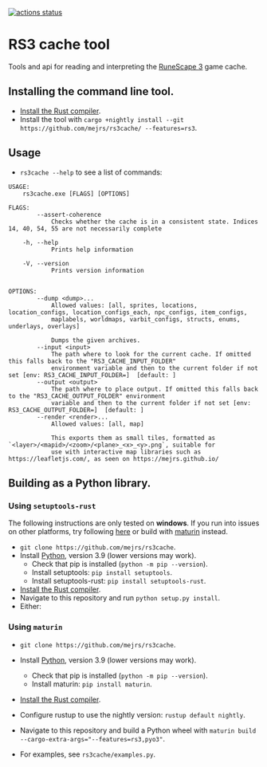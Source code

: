 [![actions status](https://github.com/mejrs/rs3cache/workflows/CI/badge.svg)](https://github.com/mejrs/rs3cache/actions)

# RS3 cache tool

Tools and api for reading and interpreting the [RuneScape 3](https://www.runescape.com/community "RuneScape") game cache.

## Installing the command line tool.

- [Install the Rust compiler](https://doc.rust-lang.org/stable/book/ch01-01-installation.html "Installation - The Rust Programming Language").
- Install the tool with ```cargo +nightly install --git https://github.com/mejrs/rs3cache/ --features=rs3```.

## Usage 
- `rs3cache --help` to see a list of commands:

```text
USAGE:
    rs3cache.exe [FLAGS] [OPTIONS]

FLAGS:
        --assert-coherence
            Checks whether the cache is in a consistent state. Indices 14, 40, 54, 55 are not necessarily complete

    -h, --help
            Prints help information

    -V, --version
            Prints version information


OPTIONS:
        --dump <dump>...
            Allowed values: [all, sprites, locations, location_configs, location_configs_each, npc_configs, item_configs,
            maplabels, worldmaps, varbit_configs, structs, enums, underlays, overlays]

            Dumps the given archives.
        --input <input>
            The path where to look for the current cache. If omitted this falls back to the "RS3_CACHE_INPUT_FOLDER"
            environment variable and then to the current folder if not set [env: RS3_CACHE_INPUT_FOLDER=]  [default: ]
        --output <output>
            The path where to place output. If omitted this falls back to the "RS3_CACHE_OUTPUT_FOLDER" environment
            variable and then to the current folder if not set [env: RS3_CACHE_OUTPUT_FOLDER=]  [default: ]
        --render <render>...
            Allowed values: [all, map]

            This exports them as small tiles, formatted as `<layer>/<mapid>/<zoom>/<plane>_<x>_<y>.png`, suitable for
            use with interactive map libraries such as https://leafletjs.com/, as seen on https://mejrs.github.io/
```

## Building as a Python library.

### Using `setuptools-rust`

The following instructions are only tested on **windows**. If you run into issues on other platforms, try following [here](https://github.com/PyO3/setuptools-rust#binary-wheels-on-linux "setuptools-rust") or build with [maturin](https://pypi.org/project/maturin/ "maturin") instead.

- `git clone https://github.com/mejrs/rs3cache`.
- Install [Python](https://www.python.org/downloads/ "Download Python"), version 3.9 (lower versions may work).
    - Check that pip is installed (`python -m pip --version`).
    - Install setuptools: `pip install setuptools`.
    - Install setuptools-rust: `pip install setuptools-rust`.
- [Install the Rust compiler](https://doc.rust-lang.org/stable/book/ch01-01-installation.html "Installation - The Rust Programming Language").
- Navigate to this repository and run `python setup.py install`.
- Either:

### Using `maturin`

- `git clone https://github.com/mejrs/rs3cache`.
- Install [Python](https://www.python.org/downloads/ "Download Python"), version 3.9 (lower versions may work).
    - Check that pip is installed (`python -m pip --version`).
    - Install maturin: `pip install maturin`.
- [Install the Rust compiler](https://doc.rust-lang.org/stable/book/ch01-01-installation.html "Installation - The Rust Programming Language").
- Configure rustup to use the nightly version: `rustup default nightly`.
- Navigate to this repository and build a Python wheel with `maturin build --cargo-extra-args="--features=rs3,pyo3"`.


- For examples, see `rs3cache/examples.py`.